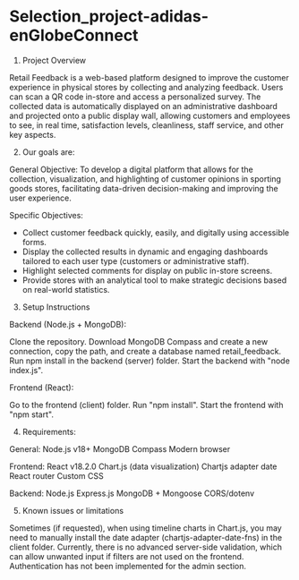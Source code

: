 # Selection_project-adidas-enGlobeConnect

1. Project Overview

Retail Feedback is a web-based platform designed to improve the customer experience in physical stores by collecting and analyzing feedback. Users can scan a QR code in-store and access a personalized survey. The collected data is automatically displayed on an administrative dashboard and projected onto a public display wall, allowing customers and employees to see, in real time, satisfaction levels, cleanliness, staff service, and other key aspects.

2. Our goals are:

General Objective: To develop a digital platform that allows for the collection, visualization, and highlighting of customer opinions in sporting goods stores, facilitating data-driven decision-making and improving the user experience.

Specific Objectives:

- Collect customer feedback quickly, easily, and digitally using accessible forms.
- Display the collected results in dynamic and engaging dashboards tailored to each user type (customers or administrative staff).
- Highlight selected comments for display on public in-store screens.
- Provide stores with an analytical tool to make strategic decisions based on real-world statistics.

3. Setup Instructions

Backend (Node.js + MongoDB):

Clone the repository.
Download MongoDB Compass and create a new connection, copy the path, and create a database named retail_feedback.
Run npm install in the backend (server) folder.
Start the backend with "node index.js".

Frontend (React):

Go to the frontend (client) folder.
Run "npm install".
Start the frontend with "npm start".

4. Requirements:

General:
Node.js v18+
MongoDB Compass
Modern browser

Frontend:
React v18.2.0
Chart.js (data visualization)
Chartjs adapter date
React router
Custom CSS

Backend:
Node.js
Express.js
MongoDB + Mongoose
CORS/dotenv

5. Known issues or limitations

Sometimes (if requested), when using timeline charts in Chart.js, you may need to manually install the date adapter (chartjs-adapter-date-fns) in the client folder.
Currently, there is no advanced server-side validation, which can allow unwanted input if filters are not used on the frontend.
Authentication has not been implemented for the admin section.